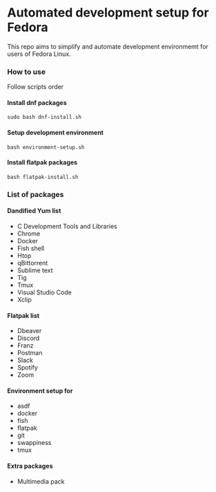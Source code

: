 # Automated development setup for Fedora

This repo aims to simplify and automate development environmemt
for users of Fedora Linux.

### How to use

Follow scripts order

#### Install dnf packages
```
sudo bash dnf-install.sh
```

#### Setup development environment
```
bash environment-setup.sh
```

#### Install flatpak packages
```
bash flatpak-install.sh
```

### List of packages

#### Dandified Yum list

* C Development Tools and Libraries
* Chrome
* Docker
* Fish shell
* Htop
* qBittorrent
* Sublime text
* Tig
* Tmux
* Visual Studio Code
* Xclip

#### Flatpak list

* Dbeaver
* Discord
* Franz
* Postman
* Slack
* Spotify
* Zoom

#### Environment setup for

* asdf
* docker
* fish
* flatpak
* git
* swappiness
* tmux

#### Extra packages

* Multimedia pack 
